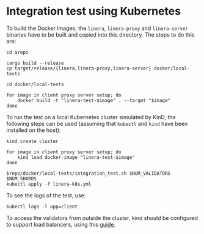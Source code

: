 # Integration test using Kubernetes

To build the Docker images, the `linera`, `linera-proxy` and `linera-server` binaries have to be built and copied
into this directory. The steps to do this are:

```
cd $repo

cargo build --release
cp target/release/{linera,linera-proxy,linera-server} docker/local-tests

cd docker/local-tests

for image in client proxy server setup; do
    docker build -t "linera-test-$image" . --target "$image"
done
```

To run the test on a local Kubernetes cluster simulated by KinD, the following steps can be used
(assuming that `kubectl` and `kind` have been installed on the host):

```
kind create cluster

for image in client proxy server setup; do
    kind load docker-image "linera-test-$image"
done

$repo/docker/local-tests/integration_test.sh $NUM_VALIDATORS $NUM_SHARDS
kubectl apply -f linera-k8s.yml
```

To see the logs of the test, use:

```
kubectl logs -l app=client
```

To access the validators from outside the cluster, kind should be configured to support load
balancers, using this [guide](https://kind.sigs.k8s.io/docs/user/loadbalancer/).
